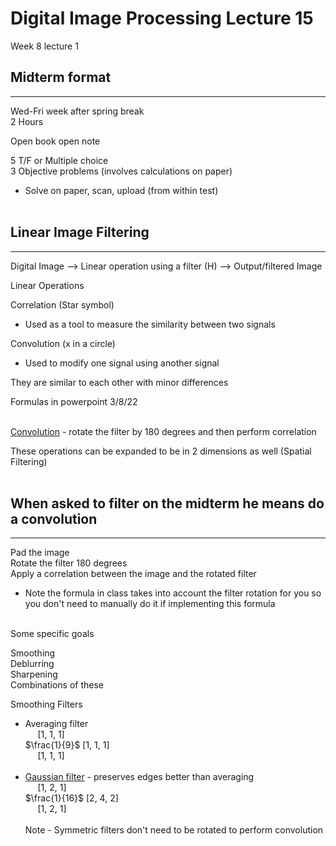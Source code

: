 # Digital Image Processing Lecture 15
Week 8 lecture 1

## Midterm format
---
Wed-Fri week after spring break<br>
2 Hours<br>

Open book open note<br>

5 T/F or Multiple choice<br>
3 Objective problems (involves calculations on paper)<br>
* Solve on paper, scan, upload (from within test)<br></br>

## Linear Image Filtering
---
Digital Image --> Linear operation using a filter (H) --> Output/filtered Image<br>

Linear Operations

Correlation (Star symbol)
* Used as a tool to measure the similarity between two signals

Convolution (x in a circle)
* Used to modify one signal using another signal

They are similar to each other with minor differences<br>

Formulas in powerpoint 3/8/22<br></br>

[Convolution](https://graphics.stanford.edu/courses/cs178/applets/convolution.html) - rotate the filter by 180 degrees and then perform correlation

These operations can be expanded to be in 2 dimensions as well (Spatial Filtering)<br></br>

## When asked to filter on the midterm he means do a convolution
---
Pad the image<br>
Rotate the filter 180 degrees<br>
Apply a correlation between the image and the rotated filter<br>
* Note the formula in class takes into account the filter rotation for you so you don't need to manually do it if implementing this formula<br></br>

Some specific goals

Smoothing<br>
Deblurring<br>
Sharpening<br>
Combinations of these<br>

Smoothing Filters
* Averaging filter<br>
&nbsp;&nbsp;&nbsp;&nbsp;&nbsp;[1, 1, 1]<br>
$\frac{1}{9}$ [1, 1, 1]<br>
&nbsp;&nbsp;&nbsp;&nbsp;&nbsp;[1, 1, 1]<br></br>
* [Gaussian filter](https://en.wikipedia.org/wiki/Gaussian_filter) - preserves edges better than averaging<br>
&nbsp;&nbsp;&nbsp;&nbsp;&nbsp;[1, 2, 1]<br>
$\frac{1}{16}$ [2, 4, 2]<br>
&nbsp;&nbsp;&nbsp;&nbsp;&nbsp;[1, 2, 1]<br></br>
Note - Symmetric filters don't need to be rotated to perform convolution
